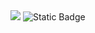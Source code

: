 <img src="https://capsule-render.vercel.app/api?type=wave&color=CCFFCC&height=270&section=header&text=HyeJi%20Oh&fontSize=70" />

<img alt="Static Badge" src="https://img.shields.io/badge/java-007396?style=for-the-badge&logo=OpenJDK&logoColor=white">



